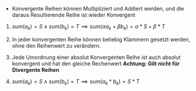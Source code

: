 - Konvergente Reihen können Multipliziert und Addiert werden, und die daraus Resultierende Reihe ist wieder Konvergent

1. $sum(a_k) = S \land sum(b_k) = T    \implies    sum(\alpha a_k + \beta b_k) = \alpha * S + \beta * T$ 

2. In jeder konvergenten Reihe können beliebig Klammern gesetzt werden, ohne den Reihenwert zu verändern. 

3. Jede Umordnung einer absolut Konvergenten Reihe ist auch absolut konvergent und hat den gleiche Rechenwert    **Achtung: Gilt nicht für Divergente Reihen**

4. $sum(a_k) = S \land sum(b_k) = T    \implies    sum(a_k * b_k) = S * T$ 
